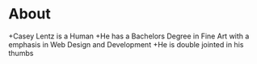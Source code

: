 About
========
+Casey Lentz is a Human
+He has a Bachelors Degree in Fine Art with a emphasis in Web Design and Development
+He is double jointed in his thumbs

